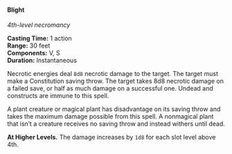 #### Blight
<!-- TODO Check and tag this spell -->
<!-- markdownlint-disable-next-line no-emphasis-as-heading -->
_4th-level necromancy_

**Casting Time:** 1 action \
**Range:** 30 feet \
**Components:** V, S \
**Duration:** Instantaneous

Necrotic energies deal `8d8` necrotic damage to the target.
The target must make a Constitution saving throw. The target takes 8d8 necrotic damage on a failed save, or half as much damage on a successful one.
Undead and constructs are immune to this spell.

A plant creature or magical plant has disadvantage on its saving throw and takes the maximum damage possible from this spell.
A nonmagical plant that isn’t a creature receives no saving throw and instead withers until dead.

**At Higher Levels.**
The damage increases by `1d8` for each slot level above 4th.
